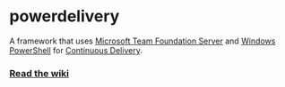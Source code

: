 powerdelivery
=============

A framework that uses [Microsoft Team Foundation Server](http://msdn.microsoft.com/en-us/vstudio/ff637362.aspx) and [Windows PowerShell](http://technet.microsoft.com/en-us/library/bb978526.aspx) for [Continuous Delivery](http://continuousdelivery.com/).

### [Read the wiki](https://github.com/eavonius/powerdelivery/wiki)
